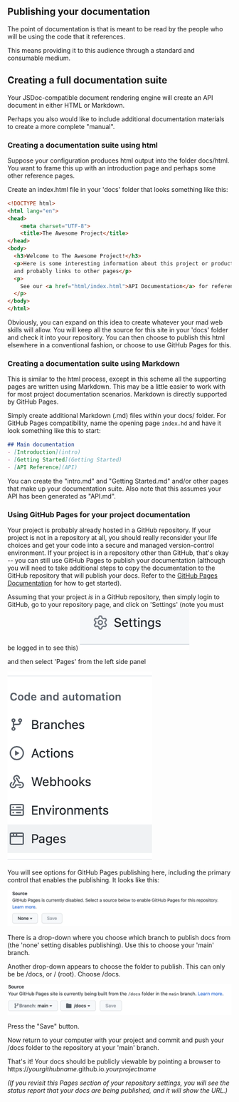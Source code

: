 
## Publishing your documentation

The point of documentation is that is meant to be read by the people
who will be using the code that it references.

This means providing it to this audience through a standard and consumable medium.


## Creating a full documentation suite
Your JSDoc-compatible document rendering engine will create an API document in either HTML or Markdown.

Perhaps you also would like to include additional documentation materials to create a more complete "manual".

### Creating a documentation suite using html
Suppose your configuration produces html output into the folder docs/html.  You want to frame this up with an introduction page
and perhaps some other reference pages.

Create an index.html file in your 'docs' folder that looks something like this:
```html
<!DOCTYPE html>
<html lang="en">
<head>
    <meta charset="UTF-8">
    <title>The Awesome Project</title>
</head>
<body>
  <h3>Welcome to The Awesome Project!</h3>
  <p>Here is some interesting information about this project or product
  and probably links to other pages</p>
  <p>
    See our <a href="html/index.html">API Documentation</a> for reference!
  </p>
</body>
</html>
```
Obviously, you can expand on this idea to create whatever your mad web skills will allow.
You will keep all the source for this site in  your 'docs' folder and check it into your repository.
You can then choose to publish this html elsewhere in a conventional fashion, or choose to use GitHub Pages for this.

### Creating a documentation suite using Markdown
This is similar to the html process, except in this scheme all the supporting pages are written using Markdown.
This may be a little easier to work with for most project documentation scenarios.  Markdown is directly supported by GitHub Pages.

Simply create additional Markdown (.md) files within your docs/ folder.  For GitHub Pages compatibility, name the opening page `index.hd`
and have it look something like this to start:

```markdown
## Main documentation
- [Introduction](intro)
- [Getting Started](Getting Started)
- [API Reference](API)
```

You can create the "intro.md" and "Getting Started.md" and/or other pages that make up your documentation suite.
Also note that this assumes your API has been generated as "API.md".

### Using GitHub Pages for your project documentation
Your project is probably already hosted in a GitHub repository.  If your project is not in a repository at all, you should really reconsider
your life choices and get your code into a secure and managed version-control environment.  If your project is in a repository other than GitHub,
that's okay -- you can still use GitHub Pages to publish your documentation (although you will need to take additional steps to copy the documentation
to the GitHub repository that will publish your docs. Refer to the [GitHub Pages Documentation](https://pages.github.com) for how to get started).

Assuming that your project _is_ in a GitHub repository, then simply 
login to GitHub, go to your repository page, and click on 'Settings' (note you must be logged in to see this)
![github repository settings](images/gh-settings.png)

and then select 'Pages' from the left side panel

![github pages option](images/pages-menu.png)

You will see options for GitHub Pages publishing here, including the primary control that enables the publishing. It looks like this:

![pages chooser](images/pages-disabled.png)

There is a drop-down where you choose which branch to publish docs from (the 'none' setting disables publishing).  Use this to choose
your 'main' branch.

Another drop-down appears to choose the folder to publish.  This can only be be /docs, or / (root).  Choose /docs.  

![docs publish setting](images/pages-enabled.png)

Press the "Save" button.

Now return to your computer with your project and commit and push your /docs folder to the repository at your 'main' branch.

That's it!  Your docs should be publicly viewable by pointing a browser to https://_yourgithubname_.github.io._yourprojectname_

_(If you revisit this Pages section of your repository settings, you will see the status report that your docs are being published,
and it will show the URL.)_


